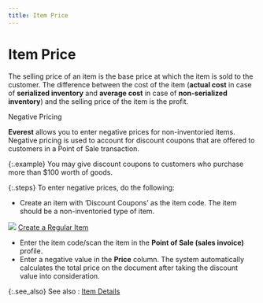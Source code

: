 ```yaml
---
title: Item Price
---
```


# Item Price


The selling price of an item is the base price at which the item is  sold to the customer. The difference between the cost of the item (**actual cost** in case of **serialized 
 inventory** and **average cost**  in case of **non-serialized inventory**)  and the selling price of the item is the profit.


Negative Pricing


**Everest** allows you to enter  negative prices for non-inventoried items. Negative pricing is used to  account for discount coupons that are offered to customers in a Point  of Sale transaction.


{:.example}
You may give discount coupons to customers who purchase  more than $100 worth of goods.


{:.steps}
To enter negative prices, do the following:

- Create an item  with ‘Discount Coupons’ as the item code. The item should be a non-inventoried  type of item.



![]({{site.pos_baseurl}}/img/lens.gif) [Create  a Regular Item]({{site.mi_chm}}/create-regular-items-kits-and-assemblies/create_regular_items_kits_and_assembly_items.html)

- Enter the item  code/scan the item in the **Point of Sale 
 (sales invoice)** profile.
- Enter a negative  value in the **Price** column. The  system automatically calculates the total price on the document after  taking the discount value into consideration.



{:.see_also}
See also
: [Item  Details]({{site.pos_baseurl}}/misc/item_details_iten_info_pos_docs_content.html)
